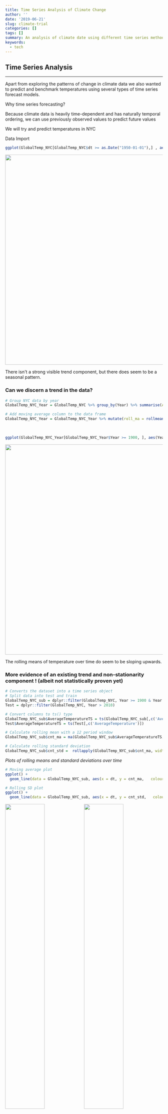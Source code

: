 ```yaml
---
title: Time Series Analysis of Climate Change
author: ''
date: '2019-06-21'
slug: climate-trial
categories: []
tags: []
summary: An analysis of climate date using different time series methodologies
keywords:
  - tech
---
```









##  Time Series Analysis

***
Apart from exploring the patterns of change in climate data we also wanted to predict and benchmark temperatures using several types of time series forecast models. 

Why time series forecasting?

Because climate data is heavily time-dependent and has naturally temporal ordering, we can use previously observed values to predict future values

We will try and predict temperatures in NYC

Data Import




```r
ggplot(GlobalTemp_NYC[GlobalTemp_NYC$dt >= as.Date("1950-01-01"),] , aes(dt, AverageTemperature)) + geom_line() + xlab("") + ylab("Daily Temperature") + ggtitle("Temperature variation through the years in NYC")
```

<img src="/post/2019-06-21-climate-trial_files/figure-html/unnamed-chunk-3-1.png" width="672" />

There isn't a strong visible trend component, but there does seem to be a seasonal pattern.
<br>

### **Can we discern a trend in the data?**


```r
# Group NYC data by year
GlobalTemp_NYC_Year = GlobalTemp_NYC %>% group_by(Year) %>% summarise(AverageTemperatureYearly = mean(AverageTemperature,na.rm=T))

# Add moving average column to the data frame
GlobalTemp_NYC_Year = GlobalTemp_NYC_Year %>% mutate(roll_ma = rollmean(AverageTemperatureYearly, k=5, fill=NA))
```

<br>


```r
ggplot(GlobalTemp_NYC_Year[GlobalTemp_NYC_Year$Year >= 1900, ], aes(Year, AverageTemperatureYearly),size=2) + geom_line(position=position_jitter(1,3), pch=21, fill="#FF0000AA") + geom_line(aes(y=rollmean(roll_ma, 10, na.pad=TRUE), color="red")) + xlab("Years") + ylab("Yearly averages") + scale_x_continuous(breaks = pretty(GlobalTemp_NYC_Year[GlobalTemp_NYC_Year$Year >= 1900, ]$Year,n=10)) + ggtitle("Yearly averages of temperatures in NYC ")
```

<img src="/post/2019-06-21-climate-trial_files/figure-html/unnamed-chunk-5-1.png" width="672" />


The rolling means of temperature over time do seem to be sloping upwards.



### **More evidence of an existing trend and non-stationarity component ! (albeit not statistically proven yet)**


```r
# Converts the dataset into a time series object
# Split data into test and train 
GlobalTemp_NYC_sub = dplyr::filter(GlobalTemp_NYC, Year >= 1900 & Year <= 2010)
Test = dplyr::filter(GlobalTemp_NYC, Year > 2010)

# Convert columns to ts() type
GlobalTemp_NYC_sub$AverageTemperatureTS = ts(GlobalTemp_NYC_sub[,c('AverageTemperature')])
Test$AverageTemperatureTS = ts(Test[,c('AverageTemperature')])

# Calculate rolling mean with a 12 period window
GlobalTemp_NYC_sub$cnt_ma = ma(GlobalTemp_NYC_sub$AverageTemperatureTS, order=12) 

# Calculate rolling standard deviation
GlobalTemp_NYC_sub$cnt_std =  rollapply(GlobalTemp_NYC_sub$cnt_ma, width = 60, FUN = sd, na.pad = TRUE)
```

*Plots of rolling means and standard deviations over time*


```r
# Moving average plot
ggplot() +
  geom_line(data = GlobalTemp_NYC_sub, aes(x = dt, y = cnt_ma,   colour = "Yearly Moving Average"))  + ylab('Temperature') + xlab('Date')

# Rolling SD plot
ggplot() +
  geom_line(data = GlobalTemp_NYC_sub, aes(x = dt, y = cnt_std,   colour = "Rolling Standard Deviation"))  + ylab('Temperature') + xlab('Date')
```

<img src="/post/2019-06-21-climate-trial_files/figure-html/unnamed-chunk-7-1.png" width="50%" /><img src="/post/2019-06-21-climate-trial_files/figure-html/unnamed-chunk-7-2.png" width="50%" />

The data definitely does not look stationary. This is supported by both the rolling mean and standard deviation plots. The standard deviation has been considered over a 5 year rolling period window, the average of which does not look constant over time.

We do have to verify the above trends statistically though.

Let's analyse seasonality in the data. We expect climate data to be seasonal in nature


```r
ggplot(GlobalTemp_NYC[GlobalTemp_NYC$Year>=1900,],aes(x=dt,y=AverageTemperature,colour=reorder(Month.String,-AverageTemperature,mean)))+
  geom_point()+
  geom_smooth(method="loess")+
  labs(title="Average Temperatures by Month in New York",
       x="Year",
       y="Average Temperature",
       colour="Month")
```

<img src="/post/2019-06-21-climate-trial_files/figure-html/unnamed-chunk-8-1.png" width="672" />

Through the years we see that temperatures do stay around similar ranges within a month. We'll come back to seasonality in a bit.

#### **Time series decompostion:**
Time series data is decomposed into:

1. Seasonal
2. Trend
3. Cycle
4. Residual or error

It's a useful abstraction and involves thinking of time series as a combination of the above components


```r
# Indicating a seasonality of 12
count_ma = ts(GlobalTemp_NYC_sub$AverageTemperatureTS, frequency=12)
# decompsing data,
decomp = stl(count_ma, s.window="periodic")
# removing seasonality for further modeling
deseasonal_cnt <- seasadj(decomp)
#plot of components
plot(decomp)
```

<img src="/post/2019-06-21-climate-trial_files/figure-html/unnamed-chunk-9-1.png" width="672" />

We notice that based on the gray bars in each plot, the impact of trend on over-all variation in the data isn't very high. Seasonality on the other hand explains the variation in the data to a much greater extent.


A closer look at seasonality as decomposed above:


```r
seasonplot(count_ma,year.labels=TRUE,col=rainbow(6), main="Seasonal plot colored by year")
```

<img src="/post/2019-06-21-climate-trial_files/figure-html/unnamed-chunk-10-1.png" width="672" />

Yep, looks pretty seasonal


### **Statistical proof of stationarity through the ADF test:**

*Theory :* ADF procedure tests whether the change in Y can be explained by lagged value and a linear trend. If contribution of the lagged value to the change in Y is non-significant and there is a presence of a trend component, the series is non-stationary and null hypothesis will not be rejected.


```r
adf.test(deseasonal_cnt, alternative = "stationary")
```

```
## 
## 	Augmented Dickey-Fuller Test
## 
## data:  deseasonal_cnt
## Dickey-Fuller = -10.319, Lag order = 10, p-value = 0.01
## alternative hypothesis: stationary
```

* The results indicate that the time series is in-fact, stationary which weakly translates to - mean and variance stay the same over time (Or, that the marginal distribution of the process does not change over time)

* This is counter-intuitive to the expectation that average temperature have risen over time (Does not disprove global warming though)


<br>

#### A look at the ACF and PACF plots of the raw time series data:

```r
Acf(count_ma, main='')
```

<img src="/post/2019-06-21-climate-trial_files/figure-html/unnamed-chunk-12-1.png" width="672" />

```r
Pacf(count_ma, main='')
```

<img src="/post/2019-06-21-climate-trial_files/figure-html/unnamed-chunk-12-2.png" width="672" />


* Acf plot gives us values of auto-correlation of any series with its lagged values
* Pacf plot gives us the partial correlation coefficients between the series and lags of itself

<br>

### **Time to fit our Models!**

***

My baseline model will be a seasonal exponential smoothing model. 

Models to be used for selection and bench-marking:

1. Naive seasonal exponential smoothing model
2. ARIMA model
3. SARIMA model with drift

**Fitting models to the training data**

```r
#1 
naive_fit = Arima(count_ma,order=c(0, 1, 1),
            seasonal=list(order=c(0, 1, 1), period=12))

#2
fit = auto.arima(deseasonal_cnt, seasonal=FALSE)


#3
# Force the model to acknowlede the seasonality pattern with the Drift parameter set to 1
fit_seasonal = auto.arima(count_ma,D=1)
```


### **Evaluate results!**

<br>


## Residuals by model type {.tabset .tabset-fade .tabset-pills}

### Residuals for Baseline Model


```r
tsdisplay(residuals(naive_fit), lag.max=45, main='Naive baseline model')
```

<img src="/post/2019-06-21-climate-trial_files/figure-html/unnamed-chunk-14-1.png" width="672" />

### Residuals for ARIMA


```r
tsdisplay(residuals(fit), lag.max=45, main='ARIMA Model')
```

<img src="/post/2019-06-21-climate-trial_files/figure-html/unnamed-chunk-15-1.png" width="672" />

### Residuals for SARIMA with Drift


```r
tsdisplay(residuals(fit_seasonal), lag.max=45, main='SARIMA Model')
```

<img src="/post/2019-06-21-climate-trial_files/figure-html/unnamed-chunk-16-1.png" width="672" />

*Some observations*

* The only auto-correlations seem to be in the seasonal lags for the SARIMA model (12,24,36)

* ACF results from the baseline model do not seem to be dampening with time

<br>

**Compare MAEs from all the models**

<br>

* MAE is mean(|et|)
* We pick MAE since it is easy to interpret and all the models use the same data (so no scaling issues)
* We forecast on our test data set with observations from 2011-2013


```r
Naive_MAE = accuracy(naive_fit, h=Test)[3]
Arima_MAE = accuracy(fit, h=Test)[3]
Sarima_MAE = accuracy(fit_seasonal, h=Test)[3]

eval_frame = data.frame(Naive_MAE,Arima_MAE,Sarima_MAE)
knitr::kable(eval_frame, caption = ' MAE across models' ) %>% kable_styling()
```

<table class="table" style="margin-left: auto; margin-right: auto;">
<caption>Table 1:  MAE across models</caption>
 <thead>
  <tr>
   <th style="text-align:right;"> Naive_MAE </th>
   <th style="text-align:right;"> Arima_MAE </th>
   <th style="text-align:right;"> Sarima_MAE </th>
  </tr>
 </thead>
<tbody>
  <tr>
   <td style="text-align:right;"> 1.269324 </td>
   <td style="text-align:right;"> 1.247306 </td>
   <td style="text-align:right;"> 1.432573 </td>
  </tr>
</tbody>
</table>


* We see that MAE seems lowest for the baseline model (the irony!). But let's look at the forecasts too.

<br>


**Forecast using all the three models**


```r
Naive.Mean= as.data.frame(forecast(naive_fit, h=33)$mean)
Arima.Mean= as.data.frame(forecast(fit, h=33)$mean)
Sarima.Mean= as.data.frame(forecast(fit_seasonal, h=33)$mean)
```

Forecast from various models

```r
Test$dt = as.Date(Test$dt)
cols=colnames(Test)
Test = cbind(Test,Naive.Mean,Arima.Mean,Sarima.Mean)
names(Test) = append(cols, c("naive","arima","sarima"))

ggplot() +
  geom_line(data = Test, aes(x = dt, y = AverageTemperatureTS,color="Test Data"),size=1)+ ylab('Temperature') + geom_line(data=Test, aes(x=dt,y=naive, color="Naive Baseline") ,size=1,linetype="dashed") + geom_line(data=Test, aes(x=dt,y=arima,color="ARIMA"),linetype="solid",size =1) + geom_line(data=Test, aes(x=dt,y=sarima,color="SARIMA"),size=1,linetype="dotted") +scale_color_manual(name = "Colors", 
                     values = c("Test Data"="orange","Naive Baseline" = "red", "ARIMA" = "darkgreen", "SARIMA"= "blue"))
```

<img src="/post/2019-06-21-climate-trial_files/figure-html/unnamed-chunk-19-1.png" width="672" />

What we see here is the forecasts by each model against the Test data over 2011-2013 in Orange. The baseline doesn't seem to be much worse than the model that does take seasonality and differencing into account.

<style>
div.blue { background-color:#e6f0ff; border-radius: 5px; padding: 20px;}
</style>
<div class = "blue">
Something kind of interesting can be highlighted here:

1. Why does it seem like our Naive forecasts and ARIMA do just as well (Naive does better infact) than our seasonal forecast? Especially because Naive and ARIMA "do not account for seasonality"?
    + The Naive method and the ARIMA are *perfectly good* for one-step ahead forecasts because the evident smoothness of seasonality means that knowing information from exactly one year ago gives little or no information about the next likely value than knowing just the last couple of observations.
 
2. If we wished to forecast over a longer time frame - the next 4-5 years say, we would have to take seasonality into account. Since we only have a fixed 12 seasonal effects we can go ahead by estimating the seasonal effects. In that case, the SARIMA could out-perform

3. But it is good to note that time series forecasts are not reliable over extended time periods and the models need to be re-run/refreshed routinely

</div>

<br>

**An extrapolation of the seasonal model's fit**


```r
plot(forecast(fit_seasonal, 12), include=36)
```

<img src="/post/2019-06-21-climate-trial_files/figure-html/unnamed-chunk-20-1.png" width="672" />

#### Next steps?

Use forecast package to create Fourier terms to use as covariates. This can lead to a more precise modeling of seasonal information.


